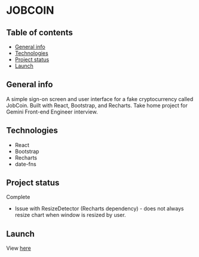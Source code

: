 # JOBCOIN

## Table of contents
* [General info](#general-info)
* [Technologies](#technologies)
* [Project status](#project-status)
* [Launch](#launch)

## General info
A simple sign-on screen and user interface for a fake cryptocurrency called JobCoin. Built with React, Bootstrap, and Recharts. Take home project for Gemini Front-end Engineer interview.

## Technologies
- React
- Bootstrap
- Recharts
- date-fns

## Project status
Complete
- Issue with ResizeDetector (Recharts dependency) - does not always resize chart when window is resized by user.

## Launch
View [here](https://jobcoin-1c304e.netlify.app/)